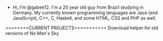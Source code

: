 - Hi, I’m @gabee12. I'm a 20 year old guy from Brazil studying in Germany. My currently known programming languages are Java (and JavaScript), C++, C, Haskell, and some HTML, CSS and PHP as well.

========CURRENT PROJECTS===========
Download helper for old versions of No Man's Sky

<!---
gabee12/gabee12 is a ✨ special ✨ repository because its `README.md` (this file) appears on your GitHub profile.
You can click the Preview link to take a look at your changes.
--->

